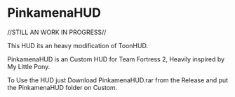 # PinkamenaHUD
//STILL AN WORK IN PROGRESS//

This HUD its an heavy modification of ToonHUD.

PinkamenaHUD is an Custom HUD for Team Fortress 2, Heavily inspired by My Little Pony.

To Use the HUD just Download PinkamenaHUD.rar from the Release and put the PinkamenaHUD folder on Custom.
